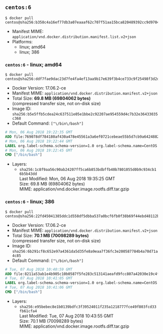## `centos:6`

```console
$ docker pull centos@sha256:b358c4a16ef77db3a07eaaaf62c707f51aa15bca820489392cc9d97046bc483a
```

-	Manifest MIME: `application/vnd.docker.distribution.manifest.list.v2+json`
-	Platforms:
	-	linux; amd64
	-	linux; 386

### `centos:6` - linux; amd64

```console
$ docker pull centos@sha256:ddf7fae9dac23d7fe4fa4ef13aa9b17e639f3b4ce733c9f25498f3d2d37cfa74
```

-	Docker Version: 17.06.2-ce
-	Manifest MIME: `application/vnd.docker.distribution.manifest.v2+json`
-	Total Size: **69.8 MB (69804062 bytes)**  
	(compressed transfer size, not on-disk size)
-	Image ID: `sha256:b5e5ffb5cdea24c637511e05e1bbe2c92207ae954559d4c7b32e36433035c368`
-	Default Command: `["\/bin\/bash"]`

```dockerfile
# Mon, 06 Aug 2018 19:22:35 GMT
ADD file:769078df784180af430a478e45561a3a6ef0721cebeae55b5d7cb9a64248823b in / 
# Mon, 06 Aug 2018 19:22:44 GMT
LABEL org.label-schema.schema-version=1.0 org.label-schema.name=CentOS Base Image org.label-schema.vendor=CentOS org.label-schema.license=GPLv2 org.label-schema.build-date=20180804
# Mon, 06 Aug 2018 19:22:45 GMT
CMD ["/bin/bash"]
```

-	Layers:
	-	`sha256:1c8f9aa56c90ab24207ff5ca6b853bdbffb40b7801055d0b9c934cb16b5b43dd`  
		Last Modified: Mon, 06 Aug 2018 19:35:25 GMT  
		Size: 69.8 MB (69804062 bytes)  
		MIME: application/vnd.docker.image.rootfs.diff.tar.gzip

### `centos:6` - linux; 386

```console
$ docker pull centos@sha256:22fd45041385ddc1d558df5dbba537a0bcf6fb0f38b69f44ebd48112b0a4c98b
```

-	Docker Version: 17.06.2-ce
-	Manifest MIME: `application/vnd.docker.distribution.manifest.v2+json`
-	Total Size: **70.1 MB (70098289 bytes)**  
	(compressed transfer size, not on-disk size)
-	Image ID: `sha256:6b291cf8c652e97a4361da5d35fe8a9eaa7f36fc3e200587784b4a70d71a4c85`
-	Default Command: `["\/bin\/bash"]`

```dockerfile
# Tue, 07 Aug 2018 10:40:59 GMT
ADD file:8211a53ab1e4b905c10b0587f5fe283c513141aeafd9fcc807a42030e19c4fc4 in / 
# Tue, 07 Aug 2018 10:41:05 GMT
LABEL org.label-schema.schema-version=1.0 org.label-schema.name=CentOS Base Image org.label-schema.vendor=CentOS org.label-schema.license=GPLv2 org.label-schema.build-date=20180804
# Tue, 07 Aug 2018 10:41:06 GMT
CMD ["/bin/bash"]
```

-	Layers:
	-	`sha256:e95bebec8e1b0139bdfc3f39524011f235a1218777fce49f803fcd33fb61cfa4`  
		Last Modified: Tue, 07 Aug 2018 10:43:55 GMT  
		Size: 70.1 MB (70098289 bytes)  
		MIME: application/vnd.docker.image.rootfs.diff.tar.gzip
